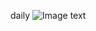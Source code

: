 daily
![Image text](https://github.com/liangpeiyi/vue/blob/master/images/daily%20(2).png?raw=true)<br>